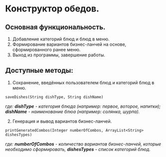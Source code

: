 # Конструктор обедов.

## Основная функциональность.
1. Добавление категорий блюд и блюд в меню.
2. Формирование вариантов бизнес-ланчей на основе, сформированного ранее меню.
3. Выход из программы, завершение работы.

## Доступные методы:
1. Сохранение, введённых пользователем блюд и категорий блюд в меню.
```
saveDishes(String dishType, String dishName)
```
*где: **dishType** - категория блюда (например: первое, воторое, напитки);
**dishName** - наименование блюа (например: солянка, шурпа).*

2. Генерация и вывод вариантов бизнес-ланчей.
```
printGeneratedCombos(Integer numberOfCombos, ArrayList<String> dishesTypes)
```
*где: **numberOfCombos** - количество вариантов бизнес-ланчей, которые необходимо сформировать,
**dishesTypes** - список категорий блюд.*